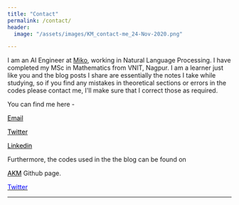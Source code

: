 ```yaml
---
title: "Contact"
permalink: /contact/
header:
  image: "/assets/images/KM_contact-me_24-Nov-2020.png"

---
```


I am an AI Engineer at [Miko](https://miko.ai/in), working in Natural Language Processing. I have completed my MSc in Mathematics from VNIT, Nagpur. I am a learner just like you and the blog posts I share are essentially the notes I take while studying, so if you find any mistakes in theoretical sections or errors in the codes please contact me, I'll make sure that I correct those as required.

You can find me here - 

<i class="fa fa-envelope" aria-hidden="true"></i> [<span style="color:black ; text-decoration:none" >Email</span>](mailto:aknottymathematician@gmail.com)

<i class="fab fa-fw fa-twitter-square" style="color:#55acee"></i> [<span style="color:black" display= "inline-block">Twitter</span>](https://twitter.com/aknottymathema1)

<i class="fab fa-fw fa-linkedin" style="color:#007bb6"></i> [<span style="color:black" margin-bottom= "0em">Linkedin</span>](https://www.linkedin.com/in/jasraj-date/)


Furthermore, the codes used in the the blog can be found on 

<i class="fab fa-fw fa-github" style="color:#171516"></i> [<span style="color:black" margin-bottom= "0em">AKM</span>](https://github.com/aknottymathematician) Github page.

<i class="fab fa-fw fa-twitter-square" style="color:#55acee"></i> [<span style="color:blue">Twitter</span>](https://twitter.com/aknottymathguy)


<!-- <form style="border:1px solid #ccc;padding:3px;text-align:center;" action="https://feedburner.google.com/fb/a/mailverify" method="post" target="popupwindow" onsubmit="window.open('https://feedburner.google.com/fb/a/mailverify?uri=AKnottyMathematician', 'popupwindow', 'scrollbars=yes,width=550,height=520');return true"><p>Enter your email address:</p><p><input type="text" style="width:140px" name="email"/></p><input type="hidden" value="AKnottyMathematician" name="uri"/><input type="hidden" name="loc" value="en_US"/><input type="submit" value="Subscribe" /><p>Delivered by <a href="https://feedburner.google.com" target="_blank">FeedBurner</a></p></form> -->

<!-- <a href="https://feedburner.google.com/fb/a/mailverify?uri=AKnottyMathematician&amp;loc=en_US">Subscribe to A Knotty Mathematician by Email</a> -->



---
